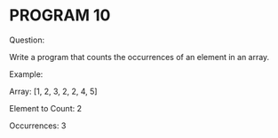 # PROGRAM 10

Question:

Write a program that counts the occurrences of an element in an array.

Example:

Array: [1, 2, 3, 2, 2, 4, 5]

Element to Count: 2

Occurrences: 3
